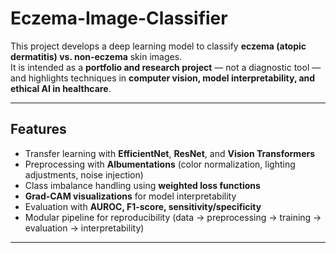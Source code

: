 # Eczema-Image-Classifier

This project develops a deep learning model to classify **eczema (atopic dermatitis) vs. non-eczema** skin images.  
It is intended as a **portfolio and research project** — not a diagnostic tool — and highlights techniques in **computer vision, model interpretability, and ethical AI in healthcare**.  

---

## Features
- Transfer learning with **EfficientNet**, **ResNet**, and **Vision Transformers**  
- Preprocessing with **Albumentations** (color normalization, lighting adjustments, noise injection)  
- Class imbalance handling using **weighted loss functions**  
- **Grad-CAM visualizations** for model interpretability  
- Evaluation with **AUROC, F1-score, sensitivity/specificity**  
- Modular pipeline for reproducibility (data → preprocessing → training → evaluation → interpretability)  

---
